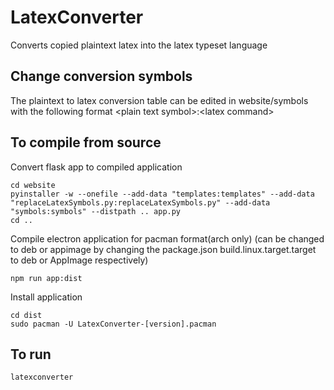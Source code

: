 # LatexConverter

Converts copied plaintext latex into the latex typeset language

## Change conversion symbols

The plaintext to latex conversion table can be edited in website/symbols with the following format \<plain text
symbol\>:\<latex command\>

## To compile from source

Convert flask app to compiled application

```
cd website
pyinstaller -w --onefile --add-data "templates:templates" --add-data "replaceLatexSymbols.py:replaceLatexSymbols.py" --add-data "symbols:symbols" --distpath .. app.py
cd ..
```

Compile electron application for pacman format(arch only)
(can be changed to deb or appimage by changing the package.json build.linux.target.target to deb or AppImage
respectively)

```
npm run app:dist
```

Install application

```
cd dist
sudo pacman -U LatexConverter-[version].pacman
```

## To run

```
latexconverter
```
